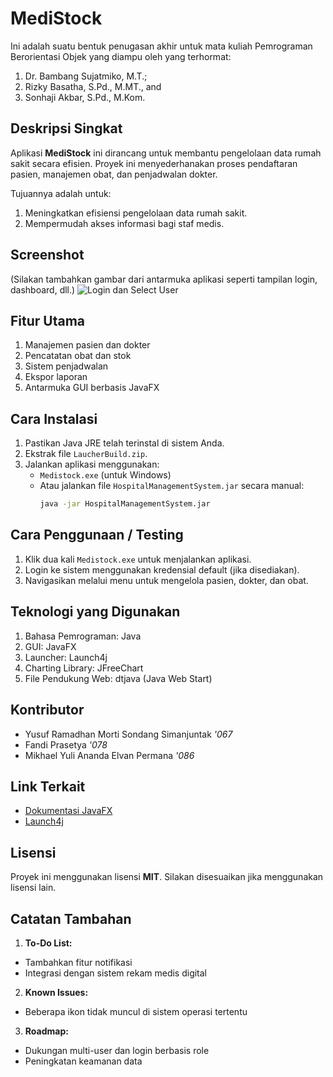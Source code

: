 # MediStock
Ini adalah suatu bentuk penugasan akhir untuk mata kuliah Pemrograman Berorientasi Objek yang diampu oleh yang terhormat:
1. Dr. Bambang Sujatmiko, M.T.;
2. Rizky Basatha, S.Pd., M.MT., and
3. Sonhaji Akbar, S.Pd., M.Kom.

## Deskripsi Singkat
Aplikasi **MediStock** ini dirancang untuk membantu pengelolaan data rumah sakit secara efisien. Proyek ini menyederhanakan proses pendaftaran pasien, manajemen obat, dan penjadwalan dokter.

Tujuannya adalah untuk:
1. Meningkatkan efisiensi pengelolaan data rumah sakit.
2. Mempermudah akses informasi bagi staf medis.

## Screenshot
(Silakan tambahkan gambar dari antarmuka aplikasi seperti tampilan login, dashboard, dll.) 
![Login dan Select User](assets/images/login.jpg)

## Fitur Utama
1. Manajemen pasien dan dokter
2. Pencatatan obat dan stok
3. Sistem penjadwalan
4. Ekspor laporan
5. Antarmuka GUI berbasis JavaFX

## Cara Instalasi
1. Pastikan Java JRE telah terinstal di sistem Anda.
2. Ekstrak file `LaucherBuild.zip`.
3. Jalankan aplikasi menggunakan:
   - `Medistock.exe` (untuk Windows)
   - Atau jalankan file `HospitalManagementSystem.jar` secara manual:
     ```bash
     java -jar HospitalManagementSystem.jar
     ```

## Cara Penggunaan / Testing
1. Klik dua kali `Medistock.exe` untuk menjalankan aplikasi.
2. Login ke sistem menggunakan kredensial default (jika disediakan).
3. Navigasikan melalui menu untuk mengelola pasien, dokter, dan obat.

## Teknologi yang Digunakan
1. Bahasa Pemrograman: Java
2. GUI: JavaFX
3. Launcher: Launch4j
4. Charting Library: JFreeChart
5. File Pendukung Web: dtjava (Java Web Start)

## Kontributor
- Yusuf Ramadhan Morti Sondang Simanjuntak *'067*
- Fandi Prasetya *'078*
- Mikhael Yuli Ananda Elvan Permana *'086*

## Link Terkait
- [Dokumentasi JavaFX](https://openjfx.io/)
- [Launch4j](http://launch4j.sourceforge.net/)

## Lisensi
Proyek ini menggunakan lisensi **MIT**. Silakan disesuaikan jika menggunakan lisensi lain.

## Catatan Tambahan
1. **To-Do List:**
  - Tambahkan fitur notifikasi
  - Integrasi dengan sistem rekam medis digital

2. **Known Issues:**
  - Beberapa ikon tidak muncul di sistem operasi tertentu

3. **Roadmap:**
  - Dukungan multi-user dan login berbasis role
  - Peningkatan keamanan data
